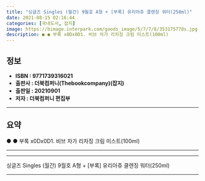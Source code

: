 ```yaml
---
title: "싱글즈 Singles (월간) 9월호 A형 + [부록] 유리아쥬 클렌징 워터(250ml)"
date: 2021-08-15 02:16:44
categories: [국내도서, 잡지]
image: https://bimage.interpark.com/goods_image/5/7/7/8/353175778s.jpg
description: ● ● 부록 x0Dx0D1. 비브 차가 리차징 크림 미스트(100ml)
---
```


## **정보**

- **ISBN : 9771739316021**
- **출판사 : 더북컴퍼니(Thebookcompany)(잡지)**
- **출판일 : 20210901**
- **저자 : 더북컴퍼니 편집부**

------



## **요약**

●  ●  부록 x0Dx0D1. 비브 차가 리차징 크림 미스트(100ml)

------



------


싱글즈 Singles (월간) 9월호 A형 + [부록] 유리아쥬 클렌징 워터(250ml) 

------


